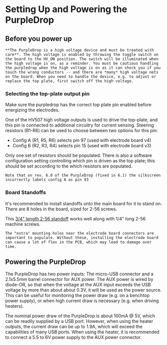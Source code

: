 # Setting Up and Powering the PurpleDrop

## Before you power up

```{warning}
**The PurpleDrop is a high voltage device and must be treated with care**. The high voltage is enabled by throwing the toggle switch on the board to the HV_ON position. The switch will be illuminated when the high voltage is on, as a reminder. You must be cautious handling the purpledrop when the high voltage is on as it can shock you if you touch the wrong conductors -- and there are *many* high voltage nets on the board. When you need to handle the device, e.g. to adjust or replace the top plate, first switch off the high voltage. 
```

### Selecting the top-plate output pin

Make sure the purpledrop has the correct top plate pin enabled before energizing the electrodes.

One of the HV507 high voltage outputs is used to drive the top-plate, and this pin is connected to additional circuitry for current sensing. 
Steering resistors (R1-R6) can be used to choose between two options for this pin: 

- Config A (R1, R5, R6) selects pin 97 (used with electrode board v4)
- Config B (R2, R3, R4) selects pin 15 (used with electrode board v3)

Only one set of resistors should be populated. There is also a software configuration setting controlling which pin is driven as the top plate; this should be set according to the which resistors are populated.

```{note}
Note that on rev. 6.0 of the PurpleDrop (fixed in 6.1) the silkscreen incorrectly labels config A as pin 93
```

### Board Standoffs

It's recommended to install standoffs onto the main board for it to stand on. There are 8 holes in the board, sized for 2-56 screws. 

This [3/4" length 2-56 standoff](https://www.digikey.com/en/products/detail/raf-electronic-hardware/2061-256-AL/9835353) works well along with 1/4" long 2-56 machine screws.

```{note}
The "extra" mounting holes near the electrode board connectors are important to populate. Without these, installing the electrode board can cause a lot of flex in the PCB, which may lead to damage over time. 
```

## Powering the PurpleDrop

The PurpleDrop has two power inputs: The micro-USB connector and a 2.1x5.5mm barrel connector for AUX power. The AUX power is wired by diode-OR, so that when the voltage at the AUX input exceeds the USB voltage by more than about about 0.3V, it will be used as the power source. This can be useful for monitoring the power draw (e.g. on a benchtop power supply), or when high current draw is necessary (e.g. when driving heaters). 

The nominal power draw of the PurpleDrop is about 100mA @ 5V, which can be readily supplied by a USB port. However, when using the heater outputs, the current draw can be up to 1.9A, which will exceed the capabilities of many USB ports. When using the heater, it is recommended to connect a 5.5 to 6V power supply to the AUX power connector. 

